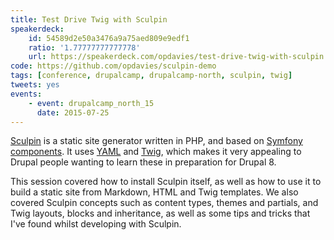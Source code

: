 ```yaml
---
title: Test Drive Twig with Sculpin
speakerdeck:
    id: 54589d2e50a3476a9a75aed809e9edf1
    ratio: '1.77777777777778'
    url: https://speakerdeck.com/opdavies/test-drive-twig-with-sculpin
code: https://github.com/opdavies/sculpin-demo
tags: [conference, drupalcamp, drupalcamp-north, sculpin, twig]
tweets: yes
events:
    - event: drupalcamp_north_15
      date: 2015-07-25
---
```

[Sculpin][1] is a static site generator written in PHP, and based on [Symfony components][2]. It uses [YAML][3] and [Twig][4], which makes it very appealing to Drupal people wanting to learn these in preparation for Drupal 8.

This session covered how to install Sculpin itself, as well as how to use it to build a static site from Markdown, HTML and Twig templates. We also covered Sculpin concepts such as content types, themes and partials, and Twig layouts, blocks and inheritance, as well as some tips and tricks that I've found whilst developing with Sculpin.

[1]: https://sculpin.io
[2]: http://symfony.com/doc/current/components/index.html
[3]: http://yaml.org
[4]: http://twig.sensiolabs.org
